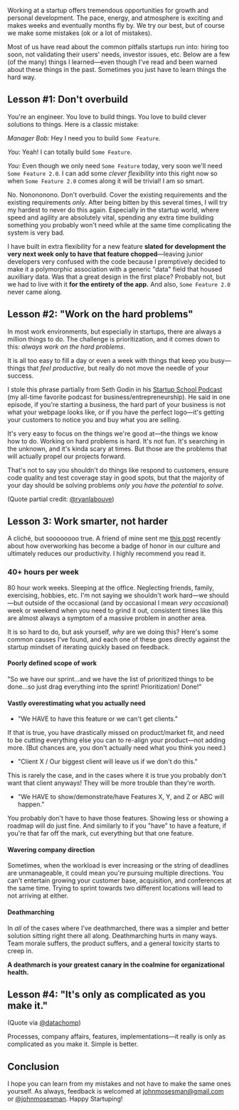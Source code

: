 Working at a startup offers tremendous opportunities for growth and personal development. The pace, energy, and atmosphere is exciting and makes weeks and eventually months fly by. We try our best, but of course we make some mistakes (ok or a lot of mistakes).

Most of us have read about the common pitfalls startups run into: hiring too soon, not validating their users' needs, investor issues, etc. Below are a few (of the many) things I learned—even though I've read and been warned about these things in the past. Sometimes you just have to learn things the hard way.

## Lesson #1: Don't overbuild
You're an engineer. You love to build things. You love to build clever solutions to things. Here is a classic mistake:

*Manager Bob:* Hey I need you to build `Some Feature`.

*You*: Yeah! I can totally build `Some Feature`.

*You*: Even though we only need `Some Feature` today, very soon we'll need `Some Feature 2.0`. I can add some *clever flexibility* into this right now so when `Some Feature 2.0` comes along it will be trivial! I am so smart.

No. Nonononono. Don't overbuild. Cover the existing requirements and the existing requirements *only*. After being bitten by this several times, I will try my hardest to never do this again. Especially in the startup world, where speed and agility are absolutely vital, spending any extra time building something you probably won't need while at the same time complicating the system is very bad. 

I have built in extra flexibility for a new feature **slated for development the very next week only to have that feature chopped**—leaving junior developers very confused with the code because I premptively decided to make it a polymorphic association with a generic "data" field that housed auxilliary data. Was that a great design in the first place? Probably not, but we had to live with it **for the entirety of the app.** And also, `Some Feature 2.0` never came along.

## Lesson #2: "Work on the hard problems" 

In most work environments, but especially in startups, there are always a million things to do. The challenge is prioritization, and it comes down to this: *always work on the hard problems*.

It is all too easy to fill a day or even a week with things that keep you busy—things that *feel productive*, but really do not move the needle of your success.

I stole this phrase partially from Seth Godin in his [Startup School Podcast](https://itunes.apple.com/us/podcast/seth-godins-startup-school/id566985370?mt=2) (my all-time favorite podcast for business/entrepreneurship). He said in one episode, if you're starting a business, the hard part of your business is not what your webpage looks like, or if you have the perfect logo—it's getting your customers to notice you and buy what you are selling.

It's very easy to focus on the things we're good at—the things we know how to do. Working on hard problems is hard. It's not fun. It's searching in the unknown, and it's kinda scary at times. But those are the problems that will actually propel our projects forward.

That's not to say you shouldn't do things like respond to customers, ensure code quality and test coverage stay in good spots, but that the majority of your day should be solving problems *only you have the potential to solve.*

(Quote partial credit: [@ryanlabouve](https://twitter.com/RyanLaBouve))

## Lesson 3: Work smarter, not harder

A cliché, but soooooooo true. A friend of mine sent me [this post](https://medium.com/digital-nomad-stories/the-cult-of-work-you-never-meant-to-join-cd965fb9ea1a#.3k3vlyyxu) recently about how overworking has become a badge of honor in our culture and ultimately reduces our productivity. I highly recommend you read it.

### 40+ hours per week

80 hour work weeks. Sleeping at the office. Neglecting friends, family, exercising, hobbies, etc. I'm not saying we shouldn't work hard—we should—but outside of the occasional (and by occasional I mean *very occasional*) week or weekend when you need to grind it out, consistent times like this are almost always a symptom of a massive problem in another area. 

It is so hard to do, but ask yourself, *why* are we doing this? Here's some common causes I've found, and each one of these goes directly against the startup mindset of iterating quickly based on feedback.

#### Poorly defined scope of work

"So we have our sprint...and we have the list of prioritized things to be done...so just drag everything into the sprint! Prioritization! Done!"

#### Vastly overestimating what you actually need

* "We HAVE to have this feature or we can't get clients."

If that is true, you have drastically missed on product/market fit, and need to be cutting everything else you can to re-align your product—not adding more. (But chances are, you don't actually need what you think you need.) 

* "Client X / Our biggest client will leave us if we don't do this."

This is rarely the case, and in the cases where it is true you probably don't want that client anyways! They will be more trouble than they're worth.

* "We HAVE to show/demonstrate/have Features X, Y, and Z or ABC will happen."

You probably don't have to have those features. Showing less or showing a roadmap will do just fine. And similarly to if you "have" to have a feature, if you're that far off the mark, cut everything but that one feature.

#### Wavering company direction

Sometimes, when the workload is ever increasing or the string of deadlines are unmanageable, it could mean you're pursuing multiple directions. You can't entertain growing your customer base, acquisition, and conferences at the same time. Trying to sprint towards two different locations will lead to not arriving at either.

#### Deathmarching

In *all* of the cases where I've deathmarched, there was a simpler and better solution sitting right there all along. Deathmarching hurts in many ways. Team morale suffers, the product suffers, and a general toxicity starts to creep in.

**A deathmarch is your greatest canary in the coalmine for organizational health.**

## Lesson #4: "It's only as complicated as you make it." 

(Quote via [@datachomp](https://twitter.com/DataChomp))

Processes, company affairs, features, implementations—it really is only as complicated as you make it. Simple is better.

## Conclusion
    
I hope you can learn from my mistakes and not have to make the same ones yourself. As always, feedback is welcomed at <johnmosesman@gmail.com> or [@johnmosesman](https://twitter.com/johnmosesman). Happy Startuping!